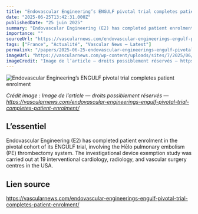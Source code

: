 ```yaml
---
title: "Endovascular Engineering’s ENGULF pivotal trial completes patient enrolment"
date: "2025-06-25T13:42:31.000Z"
publishedDate: "25 juin 2025"
summary: "Endovascular Engineering (E2) has completed patient enrolment in the pivotal cohort of its ENGULF trial, involving the Hēlo pulmonary embolism (PE) thrombectomy system. The investigational device exemption study was carried out at 19 interventional cardiology, radiology, and vascular surgery centres in the USA."
importance: ""
sourceUrl: "https://vascularnews.com/endovascular-engineerings-engulf-pivotal-trial-completes-patient-enrolment/"
tags: ["France", "Actualité", "Vascular News — Latest"]
permalink: "/papers/2025-06-25-endovascular-engineerings-engulf-pivotal-trial-completes-patient-enrolment"
imageUrl: "https://vascularnews.com/wp-content/uploads/sites/7/2025/06/Endovascular-Engineering-logo-web.png"
imageCredit: "Image de l’article — droits possiblement réservés — https://vascularnews.com/endovascular-engineerings-engulf-pivotal-trial-completes-patient-enrolment/"
---
```


![Endovascular Engineering’s ENGULF pivotal trial completes patient enrolment](https://vascularnews.com/wp-content/uploads/sites/7/2025/06/Endovascular-Engineering-logo-web.png)

*Crédit image : Image de l’article — droits possiblement réservés — https://vascularnews.com/endovascular-engineerings-engulf-pivotal-trial-completes-patient-enrolment/*

## L’essentiel

Endovascular Engineering (E2) has completed patient enrolment in the pivotal cohort of its ENGULF trial, involving the Hēlo pulmonary embolism (PE) thrombectomy system. The investigational device exemption study was carried out at 19 interventional cardiology, radiology, and vascular surgery centres in the USA.

## Lien source

https://vascularnews.com/endovascular-engineerings-engulf-pivotal-trial-completes-patient-enrolment/
